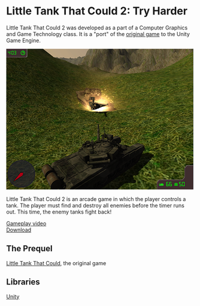 # Little Tank That Could 2: Try Harder

Little Tank That Could 2 was developed as a part of a Computer Graphics and Game Technology class. It is a "port" of the [original game](https://github.com/jenzy/Little-Tank-That-Could) to the Unity Game Engine.

![Screenshot](screen.png)

Little Tank That Could 2 is an arcade game in which the player controls a tank. The player must find and destroy all enemies before the timer runs out. This time, the enemy tanks fight back!

[Gameplay video](http://www.youtube.com/watch?v=O-CmcrJo8-I)    
[Download](../../releases/latest)

## The Prequel
[Little Tank That Could](https://github.com/jenzy/Little-Tank-That-Could), the original game  

## Libraries
[Unity](http://unity3d.com/)

